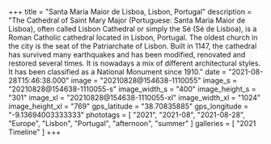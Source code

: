 +++
title = "Santa Maria Maior de Lisboa, Lisbon, Portugal"
description = "The Cathedral of Saint Mary Major (Portuguese: Santa Maria Maior de Lisboa), often called Lisbon Cathedral or simply the Sé (Sé de Lisboa), is a Roman Catholic cathedral located in Lisbon, Portugal. The oldest church in the city is the seat of the Patriarchate of Lisbon. Built in 1147, the cathedral has survived many earthquakes and has been modified, renovated and restored several times. It is nowadays a mix of different architectural styles. It has been classified as a National Monument since 1910."
date = "2021-08-28T15:46:38.000"
image = "20210828@154638-1110055"
image_s = "20210828@154638-1110055-s"
image_width_s = "400"
image_height_s = "301"
image_xl = "20210828@154638-1110055-xl"
image_width_xl = "1024"
image_height_xl = "769"
gps_latitude = "38.70835885"
gps_longitude = "-9.13694003333333"
phototags = [ "2021", "2021-08", "2021-08-28", "Europe", "Lisbon", "Portugal", "afternoon", "summer" ]
galleries = [ "2021 Timeline" ]
+++
